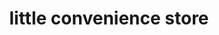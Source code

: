 ---
title: "little convenience store"
url: /ciudad-autonoma-de-buenos-aires/little-convenience-store/
shop: comodidad
---